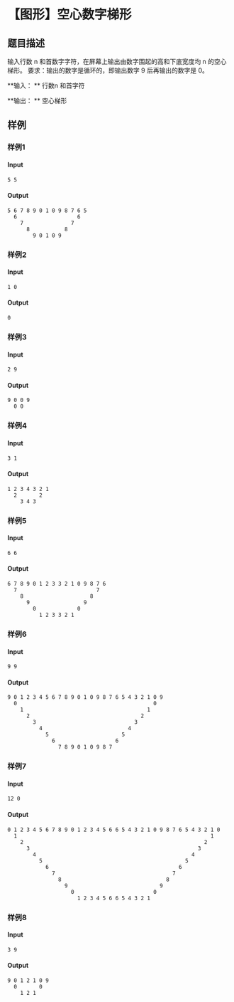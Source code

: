 # 【图形】空心数字梯形

## 题目描述

输入行数 n 和首数字字符，在屏幕上输出由数字围起的高和下底宽度均 n 的空心梯形。 要求：输出的数字是循环的，即输出数字 9 后再输出的数字是 0。

**输入：
** 行数n 和首字符

**输出：
**  空心梯形

## 样例

### 样例1

#### Input

```
5 5
```

#### Output

```
5 6 7 8 9 0 1 0 9 8 7 6 5
  6                   6
    7               7
      8           8
        9 0 1 0 9
```

### 样例2

#### Input

```
1 0
```

#### Output

```
0
```

### 样例3

#### Input

```
2 9
```

#### Output

```
9 0 0 9
  0 0
```

### 样例4

#### Input

```
3 1
```

#### Output

```
1 2 3 4 3 2 1
  2       2
    3 4 3
```

### 样例5

#### Input

```
6 6
```

#### Output

```
6 7 8 9 0 1 2 3 3 2 1 0 9 8 7 6
  7                         7
    8                     8
      9                 9
        0             0
          1 2 3 3 2 1
```

### 样例6

#### Input

```
9 9
```

#### Output

```
9 0 1 2 3 4 5 6 7 8 9 0 1 0 9 8 7 6 5 4 3 2 1 0 9
  0                                           0
    1                                       1
      2                                   2
        3                               3
          4                           4
            5                       5
              6                   6
                7 8 9 0 1 0 9 8 7
```

### 样例7

#### Input

```
12 0
```

#### Output

```
0 1 2 3 4 5 6 7 8 9 0 1 2 3 4 5 6 6 5 4 3 2 1 0 9 8 7 6 5 4 3 2 1 0
  1                                                             1
    2                                                         2
      3                                                     3
        4                                                 4
          5                                             5
            6                                         6
              7                                     7
                8                                 8
                  9                             9
                    0                         0
                      1 2 3 4 5 6 6 5 4 3 2 1
```

### 样例8

#### Input

```
3 9
```

#### Output

```
9 0 1 2 1 0 9
  0       0
    1 2 1
```


